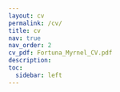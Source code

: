 ```yaml
---
layout: cv
permalink: /cv/
title: cv
nav: true
nav_order: 2
cv_pdf: Fortuna_Myrnel_CV.pdf
description: 
toc:
  sidebar: left
---
```

